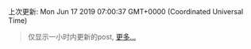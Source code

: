 
  
 上次更新: Mon Jun 17 2019 07:00:37 GMT+0000 (Coordinated Universal Time) 

 > 仅显示一小时内更新的post, [更多...](screenshots/)
  